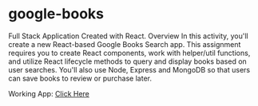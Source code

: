 # google-books
Full Stack Application Created with React.
Overview
In this activity, you'll create a new React-based Google Books Search app. This assignment requires you to create React components, work with helper/util functions, and utilize React lifecycle methods to query and display books based on user searches. You'll also use Node, Express and MongoDB so that users can save books to review or purchase later.

Working App: <a href="https://git.heroku.com/shielded-lake-64708.git">Click Here</a>